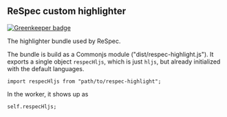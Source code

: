 ## ReSpec custom highlighter

[![Greenkeeper badge](https://badges.greenkeeper.io/w3c/respec-hljs.svg)](https://greenkeeper.io/)

The highlighter bundle used by ReSpec.

The bundle is build as a Commonjs module ("dist/respec-highlight.js").
It exports a single object `respecHljs`, which is just `hljs`, but
already initialized with the default languages.

```JS
import respecHljs from "path/to/respec-highlight";
```

In the worker, it shows up as

```JS
self.respecHljs;
```
